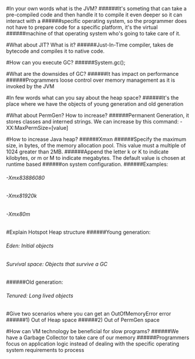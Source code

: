 #In your own words what is the JVM?
######It's someting that can take a pre-compiled code and then handle it to compile it even deeper so it can interact with a ######specific operating system, so the programmer does not have to prepare code for a specific platform, it's the virtual 
######machine of that operating system who's going to take care of it.

#What about JIT? What is it?
######Just-In-Time compiler, takes de bytecode and compiles it to native code.

#How can you execute GC?
######System.gc();

#What are the downsides of GC?
######It has impact on performance
######Programmers loose control over memory management as it is invoked by the JVM

#In few words what can you say about the heap space?
######It's the place where we have the objects of young generation and old generation

#What about PermGen? How to increase?
######Permanent Generation, it stores classes and interned strings. We can increase by this command: -XX:MaxPermSize=[value]

#How to increase Java heap?
######Xmxn
######Specify the maximum size, in bytes, of the memory allocation pool. This value must a multiple of 1024 greater than 2MB. ######Append the letter k or K to indicate kilobytes, or m or M to indicate megabytes. The default value is chosen at runtime based ######on system configuration.
######Examples:
######	-Xmx83886080
######    -Xmx81920k
######    -Xmx80m

#Explain Hotspot Heap structure
######Young generation:
######	Eden: Initial objects
######	Survival space: Objects that survive a GC
######Old generation:
######	Tenured: Long lived objects

#Give two scenarios where you can get an OutOfMemoryError error
######1) Out of Heap space
######2) Out of PermGen space

#How can VM technology be beneficial for slow programs?
######We have a Garbage Collector to take care of our memory
######Programmers focus on application logic instead of dealing with the specific operating system requirements to process
